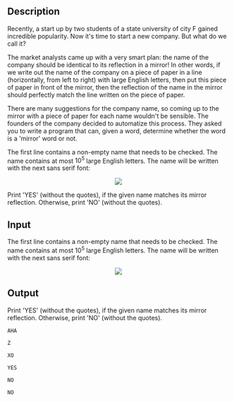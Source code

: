 ## Description

<div><p>Recently, a start up by two students of a state university of city F gained incredible popularity. Now it's time to start a new company. But what do we call it?</p><p>The market analysts came up with a very smart plan: the name of the company should be identical to its reflection in a mirror! In other words, if we write out the name of the company on a piece of paper in a line (horizontally, from left to right) with large English letters, then put this piece of paper in front of the mirror, then the reflection of the name in the mirror should perfectly match the line written on the piece of paper.</p><p>There are many suggestions for the company name, so coming up to the mirror with a piece of paper for each name wouldn't be sensible. The founders of the company decided to automatize this process. They asked you to write a program that can, given a word, determine whether the word is a 'mirror' word or not.</p></div><div class="input-specification"><p>The first line contains a non-empty name that needs to be checked. The name contains at most <span class="tex-span">10<sup class="upper-index">5</sup></span> large English letters. The name will be written with the next sans serif font: </p><center><img class="tex-graphics" src="file://ln2yIoxK.png" style="max-width: 100.0%;max-height: 100.0%;"></center></div><div class="output-specification"><p>Print '<span class="tex-font-style-tt">YES</span>' (without the quotes), if the given name matches its mirror reflection. Otherwise, print '<span class="tex-font-style-tt">NO</span>' (without the quotes).</p></div>

## Input

<p>The first line contains a non-empty name that needs to be checked. The name contains at most <span class="tex-span">10<sup class="upper-index">5</sup></span> large English letters. The name will be written with the next sans serif font: </p><center><img class="tex-graphics" src="file://ln2yIoxK.png" style="max-width: 100.0%;max-height: 100.0%;"></center>

## Output

<p>Print '<span class="tex-font-style-tt">YES</span>' (without the quotes), if the given name matches its mirror reflection. Otherwise, print '<span class="tex-font-style-tt">NO</span>' (without the quotes).</p>





```input1
AHA

```




```input2
Z

```




```input3
XO

```




```output1
YES

```




```output2
NO

```




```output3
NO

```


